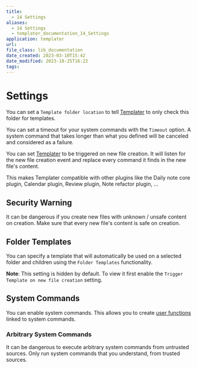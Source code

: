 ```yaml
---
title:
  - 14 Settings
aliases:
  - 14 Settings
  - templater_documentation_14_Settings
application: templater
url: 
file_class: lib_documentation
date_created: 2023-03-10T15:42
date_modified: 2023-10-25T16:22
tags: 
---
```

# Settings

You can set a `Template folder location` to tell [Templater](https://github.com/SilentVoid13/Templater) to only check this folder for templates.

You can set a timeout for your system commands with the `Timeout` option. A system command that takes longer than what you defined will be canceled and considered as a failure.

You can set [Templater](https://github.com/SilentVoid13/Templater) to be triggered on new file creation. It will listen for the new file creation event and replace every command it finds in the new file's content.

This makes Templater compatible with other plugins like the Daily note core plugin, Calendar plugin, Review plugin, Note refactor plugin, …

## Security Warning

It can be dangerous if you create new files with unknown / unsafe content on creation. Make sure that every new file's content is safe on creation.

## Folder Templates

You can specify a template that will automatically be used on a selected folder and children using the `Folder Templates` functionality.

**Note**: This setting is hidden by default. To view it first enable the `Trigger Template on new file creation` setting.

## System Commands

You can enable system commands. This allows you to create [user functions](./user-functions/overview.md) linked to system commands.

### Arbitrary System Commands

It can be dangerous to execute arbitrary system commands from untrusted sources. Only run system commands that you understand, from trusted sources.
